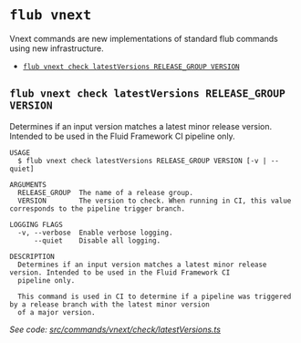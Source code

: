 `flub vnext`
============

Vnext commands are new implementations of standard flub commands using new infrastructure.

* [`flub vnext check latestVersions RELEASE_GROUP VERSION`](#flub-vnext-check-latestversions-release_group-version)

## `flub vnext check latestVersions RELEASE_GROUP VERSION`

Determines if an input version matches a latest minor release version. Intended to be used in the Fluid Framework CI pipeline only.

```
USAGE
  $ flub vnext check latestVersions RELEASE_GROUP VERSION [-v | --quiet]

ARGUMENTS
  RELEASE_GROUP  The name of a release group.
  VERSION        The version to check. When running in CI, this value corresponds to the pipeline trigger branch.

LOGGING FLAGS
  -v, --verbose  Enable verbose logging.
      --quiet    Disable all logging.

DESCRIPTION
  Determines if an input version matches a latest minor release version. Intended to be used in the Fluid Framework CI
  pipeline only.

  This command is used in CI to determine if a pipeline was triggered by a release branch with the latest minor version
  of a major version.
```

_See code: [src/commands/vnext/check/latestVersions.ts](https://github.com/microsoft/FluidFramework/blob/main/build-tools/packages/build-cli/src/commands/vnext/check/latestVersions.ts)_
